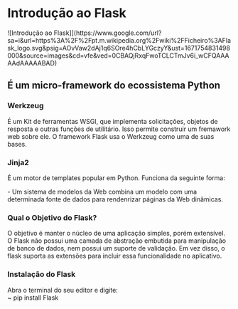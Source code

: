<h1>Introdução ao Flask</h1>
<p>![Introdução ao Flask]](https://www.google.com/url?sa=i&url=https%3A%2F%2Fpt.m.wikipedia.org%2Fwiki%2FFicheiro%3AFlask_logo.svg&psig=AOvVaw2dAj1q6SOre4hCbLYGczyY&ust=1671754831498000&source=images&cd=vfe&ved=0CBAQjRxqFwoTCLCTmJv6i_wCFQAAAAAdAAAAABAD)</p>

<h2> É um micro-framework do ecossistema Python</h2>
<h3>Werkzeug</h3>
<p>É um Kit de ferramentas WSGI, que implementa solicitações, objetos de resposta e outras
funções de utilitário. Isso permite construir um fremawork web sobre ele. O framework Flask
usa o Werkzeug como uma de suas bases.</p>
<h3>Jinja2</h3>
<p>É um motor de templates popular em Python. Funciona da seguinte forma:</p> 
   <p>- Um sistema de modelos da Web combina um modelo com uma determinada fonte de dados
    para rendenrizar páginas da Web dinâmicas.</p> 
<h3> Qual o Objetivo do Flask?</h3>
    <p>O objetivo é manter o núcleo de uma aplicação simples, porém extensível. O Flask não possui uma camada  
    de abstração embutida para manipulação de banco de dados, nem possui um suporte de validação.  
    Em vez disso, o flask suporta as extensões para incluir essa funcionalidade no aplicativo.</p>

<h3>Instalação do Flask</h3>
    Abra o terminal do seu editor e digite:</br>   
        ~ pip install Flask